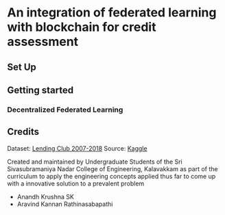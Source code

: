 # An integration of federated learning with blockchain for credit assessment

## Set Up

## Getting started

### Decentralized Federated Learning

## Credits

Dataset: [Lending Club 2007-2018](https://www.kaggle.com/datasets/wordsforthewise/lending-club)
Source: [Kaggle](https://www.kaggle.com/)

Created and maintained by Undergraduate Students of the Sri Sivasubramaniya Nadar College of Engineering, Kalavakkam as part of the curriculum to apply the engineering concepts applied thus far to come up with a innovative solution to a prevalent problem

- Anandh Krushna SK
- Aravind Kannan Rathinasabapathi
